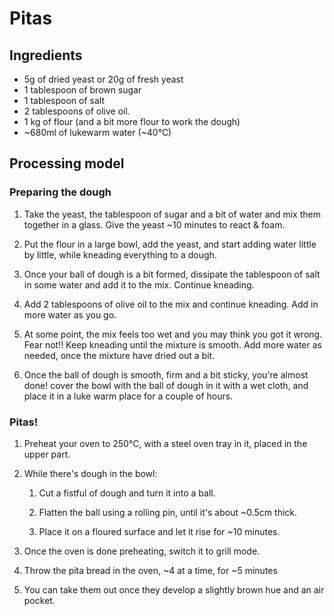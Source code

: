 # Pitas

## Ingredients

* 5g of dried yeast or 20g of fresh yeast
* 1 tablespoon of brown sugar
* 1 tablespoon of salt
* 2 tablespoons of olive oil.
* 1 kg of flour (and a bit more flour to work the dough)
* ~680ml of lukewarm water (~40°C)

## Processing model

### Preparing the dough

1. Take the yeast, the tablespoon of sugar and a bit of water and mix them together in a glass. Give the yeast ~10 minutes to react & foam.

2. Put the flour in a large bowl, add the yeast, and start adding water little by little, while kneading everything to a dough.

3. Once your ball of dough is a bit formed, dissipate the tablespoon of salt in some water and add it to the mix. Continue kneading.

4. Add 2 tablespoons of olive oil to the mix and continue kneading. Add in more water as you go.

5. At some point, the mix feels too wet and you may think you got it wrong. Fear not!! Keep kneading until the mixture is smooth. Add more water as needed, once the mixture have dried out a bit.

6. Once the ball of dough is smooth, firm and a bit sticky, you're almost done! cover the bowl with the ball of dough in it with a wet cloth, and place it in a luke warm place for a couple of hours.

### Pitas!

1. Preheat your oven to 250°C, with a steel oven tray in it, placed in the upper part.

2. While there's dough in the bowl:

    1. Cut a fistful of dough and turn it into a ball.

    2. Flatten the ball using a rolling pin, until it's about ~0.5cm thick.

    3. Place it on a floured surface and let it rise for ~10 minutes.

3. Once the oven is done preheating, switch it to grill mode.

4. Throw the pita bread in the oven, ~4 at a time, for ~5 minutes

5. You can take them out once they develop a slightly brown hue and an air pocket.







